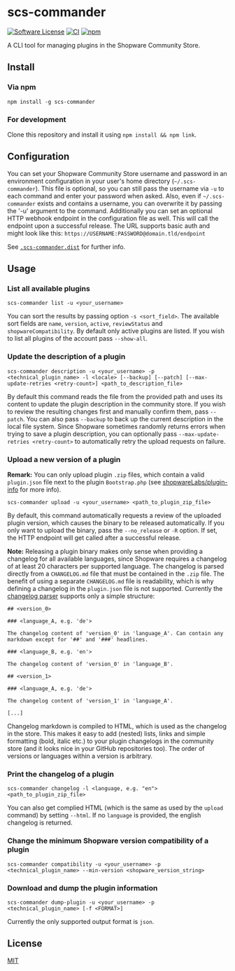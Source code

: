 # scs-commander

[![Software License](https://img.shields.io/badge/license-MIT-brightgreen.svg?style=flat)](LICENSE) [![CI](https://github.com/pickware/scs-commander/actions/workflows/ci.yml/badge.svg)](https://github.com/pickware/scs-commander/actions/workflows/ci.yml) [![npm](https://img.shields.io/npm/v/scs-commander.svg?style=flat)](https://www.npmjs.com/package/scs-commander)

A CLI tool for managing plugins in the Shopware Community Store.

## Install

### Via npm

`npm install -g scs-commander`

### For development

Clone this repository and install it using `npm install && npm link`.

## Configuration

You can set your Shopware Community Store username and password in an environment configuration in your user's home directory (`~/.scs-commander`). This file is optional, so you can still pass the username via `-u` to each command and enter your password when asked. Also, even if `~/.scs-commander` exists and contains a username, you can overwrite it by passing the '-u' argument to the command.
Additionally you can set an optional HTTP webhook endpoint in the configuration file as well. This will call the endpoint upon a successful release. The URL supports basic auth and might look like this: `https://USERNAME:PASSWORD@domain.tld/endpoint`

See [`.scs-commander.dist`](https://github.com/VIISON/scs-commander/blob/master/.scs-commander.dist) for further info.

## Usage

### List all available plugins

`scs-commander list -u <your_username>`

You can sort the results by passing option `-s <sort_field>`. The available sort fields are `name`, `version`, `active`, `reviewStatus` and `shopwareCompatibility`. By default only active plugins are listed. If you wish to list all plugins of the account pass `--show-all`.

### Update the description of a plugin

`scs-commander description -u <your_username> -p <technical_plugin_name> -l <locale> [--backup] [--patch] [--max-update-retries <retry-count>] <path_to_description_file>`

By default this command reads the file from the provided path and uses its content to update the plugin description in the community store. If you wish to review the resulting changes first and manually confirm them, pass `--patch`. You can also pass `--backup` to back up the current description in the local file system. Since Shopware sometimes randomly returns errors when trying to save a plugin description, you can optionally pass `--max-update-retries <retry-count>` to automatically retry the upload requests on failure.

### Upload a new version of a plugin

**Remark:** You can only upload plugin `.zip` files, which contain a valid `plugin.json` file next to the plugin `Bootstrap.php` (see [shopwareLabs/plugin-info](https://github.com/shopwareLabs/plugin-info) for more info).

`scs-commander upload -u <your_username> <path_to_plugin_zip_file>`

By default, this command automatically requests a review of the uploaded plugin version, which causes the binary to be released automatically. If you only want to upload the binary, pass the `--no_release` or `-R` option.
If set, the HTTP endpoint will get called after a successful release.

**Note:** Releasing a plugin binary makes only sense when providing a changelog for all available languages, since Shopware requires a changelog of at least 20 characters per supported language. The changelog is parsed directly from a `CHANGELOG.md` file that must be contained in the `.zip` file. The benefit of using a separate `CHANGELOG.md` file is readability, which is why defining a changelog in the `plugin.json` file is not supported. Currently the [changelog parser](https://github.com/VIISON/scs-commander/blob/master/lib/plugin_changelog_parser.js) supports only a simple structure:

```
## <version_0>

### <language_A, e.g. 'de'>

The changelog content of 'version_0' in 'language_A'. Can contain any markdown except for '##' and '###' headlines.

### <language_B, e.g. 'en'>

The changelog content of 'version_0' in 'language_B'.

## <version_1>

### <language_A, e.g. 'de'>

The changelog content of 'version_1' in 'language_A'.

[...]
```

Changelog markdown is compiled to HTML, which is used as the changelog in the store. This makes it easy to add (nested) lists, links and simple formatting (bold, italic etc.) to your plugin changelogs in the community store (and it looks nice in your GitHub repositories too). The order of versions or languages within a version is arbitrary.

### Print the changelog of a plugin

`scs-commander changelog -l <language, e.g. "en"> <path_to_plugin_zip_file>`

You can also get complied HTML (which is the same as used by the `upload` command) by setting `--html`. If no `language` is provided, the english changelog is returned.

### Change the minimum Shopware version compatibility of a plugin

`scs-commander compatibility -u <your_username> -p <technical_plugin_name> --min-version <shopware_version_string>`

### Download and dump the plugin information

`scs-commander dump-plugin -u <your_username> -p <technical_plugin_name> [-f <FORMAT>]`

Currently the only supported output format is `json`.

## License

[MIT](https://github.com/VIISON/scs-commander/blob/master/LICENSE)
